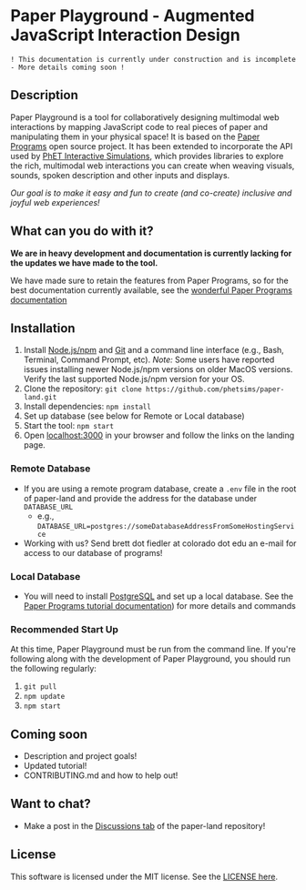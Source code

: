 # Paper Playground - Augmented JavaScript Interaction Design 

``` 
! This documentation is currently under construction and is incomplete - More details coming soon !
```
## Description

Paper Playground is a tool for collaboratively designing multimodal web interactions by mapping JavaScript code to real pieces of paper and manipulating them in your physical space! It is based on the [Paper Programs](https://paperprograms.org) open source project. It has been extended to incorporate the API used by [PhET Interactive Simulations](https://www.github.com/phetsims/), which provides libraries to explore the rich, multimodal web interactions you can create when weaving visuals, sounds, spoken description and other inputs and displays. 

*Our goal is to make it easy and fun to create (and co-create) inclusive and joyful web experiences!*

## What can you do with it?

**We are in heavy development and documentation is currently lacking for the updates we have made to the tool.** 

We have made sure to retain the features from Paper Programs, so for the best documentation currently available, see the [wonderful Paper Programs documentation](https://github.com/janpaul123/paperprograms/blob/master/docs/)

## Installation
1. Install [Node.js/npm](https://nodejs.org/en/) and [Git](https://git-scm.com/) and a command line interface (e.g., Bash, Terminal, Command Prompt, etc). *Note:* Some users have reported issues installing newer Node.js/npm versions on older MacOS versions. Verify the last supported Node.js/npm version for your OS.
1. Clone the repository: `git clone https://github.com/phetsims/paper-land.git`
2. Install dependencies: `npm install`
3. Set up database (see below for Remote or Local database)
4. Start the tool: `npm start`
5. Open [localhost:3000](http://localhost:3000/) in your browser and follow the links on the landing page.

### Remote Database
-  If you are using a remote program database, create a `.env` file in the root of paper-land and provide the address for the database under `DATABASE_URL`
   - e.g., `DATABASE_URL=postgres://someDatabaseAddressFromSomeHostingService`
 - Working with us? Send brett dot fiedler at colorado dot edu an e-mail for access to our database of programs!

### Local Database
-  You will need to install [PostgreSQL](https://www.postgresql.org/download/) and set up a local database. See the [Paper Programs tutorial documentation](https://github.com/janpaul123/paperprograms/blob/master/docs/tutorial.md#optional-setting-up-the-server-locally)) for more details and commands

### Recommended Start Up
At this time, Paper Playground must be run from the command line. If you're following along with the development of Paper Playground, you should run the following regularly:
1. `git pull`
2. `npm update`
3. `npm start`

## Coming soon
- Description and project goals!
- Updated tutorial!
- CONTRIBUTING.md and how to help out!

## Want to chat?
- Make a post in the [Discussions tab](https://github.com/phetsims/paper-land/discussions/) of the paper-land repository!

## License
This software is licensed under the MIT license. See the [LICENSE here](https://github.com/phetsims/paper-land/blob/master/LICENSE).
